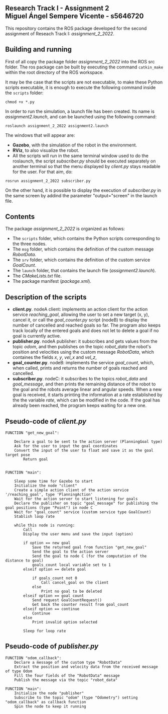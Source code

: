 Research Track I - Assignment 2  
Miguel Ángel Sempere Vicente - s5646720 
----------------------

This repository contains the ROS package developed for the second assignment of Reseach Track I: *assignment_2_2022*.


## Building and running
First of all copy the package folder *assignment_2_2022* into the ROS src folder. The ros package can be built by executing the command `catkin_make` within the root directory of the ROS workspace.

It may be the case that the scripts are not executable, to make these Python scripts executable, it is enough to execute the following command inside the `scripts` folder:
```console
chmod +x *.py
```

In order to run the simulation, a launch file has been created. Its name is *assignment2.launch*, and can be launched using the following command:
```console
roslaunch assignment_2_2022 assignment2.launch
```

The windows that will appear are:
- **Gazebo**, with the simulation of the robot in the environment.
- **RViz**, to also visualize the robot.
- All the scripts will run in the same terminal window used to do the roslaunch, the script *subscriber.py* should be executed separately on another terminal so that the menu displayed by *client.py* stays readable for the user. For that aim, do:
```console
rosrun assignment_2_2022 subscriber.py
```
On the other hand, it is possible to display the execution of *subscriber.py* in the same screen by addind the parameter "output="screen" in the launch file.

## Contents
The package *assignment_2_2022* is organized as follows:
- The `scripts` folder, which contains the Python scripts corresponding to the three nodes.
- The `msg` folder, which contains the definition of the custom message *RobotData*.
- The `srv` folder, which contains the definition of the custom service *GoalCount*.
- The `launch` folder, that contains the launch file (*assignment2.launch*).
- The *CMakeLists.txt* file.
- The package manifest (*package.xml*).


## Description of the scripts
- **client.py**. nodeA client:  implements an action client for the action service *reaching_goal*, allowing the user to set a new target (x, y), cancel it, or call the *goal_counter.py* script (nodeB) to display the number of cancelled and reached goals so far. The program also keeps track locally of the entered  goals and does not let to delete a goal if no goal is currently active.
- **publisher.py**. nodeA publisher: it subscribes and gets values from the topic *odom*, and then publishes on the topic *robot_data* the robot's position and velocities using the custom message *RobotData*, which containes the fields *x*, *y*, *vel_x* and *vel_z*, 
- **goal_counter.py**. nodeB: implements the service *goal_count*, which, when called, prints and returns the number of goals reached and cancelled.
- **subscriber.py**. nodeC: it subscribes to the topics *robot_data* and *goal_message*, and then prints the remaining distance of the robot to the goal and the robots average linear and angular speeds.  When a new goal is received, it starts printing the information at a rate established by the the variable *rate*, which can be modified in the code. If the goal has already been reached, the program keeps waiting for a new one.

## Pseudo-code of *client.py*
```console
FUNCTION "get_new_goal":
	
	Declare a goal to be sent to the action server (PlanningGoal type)
	Ask for the user to input the goal coordinates
	Convert the input of the user to float and save it as the goal target pose
    	Return goal
	

FUNCTION "main":

	Sleep some time for Gazebo to start
	Initialize the node "client"	
	Create a simple action client of the action service '/reaching_goal', type 'PlanningAction'
	Wait for the action server to start listening for goals	
	Declare the publisher on topic "goal_message" for publishing the goal positions (type "Point") in node C
	Wait for "goal_count" service (custom service type GoalCount)
	Stablish loop rate

	while this node is running:
		Call 
		Display the user menu and save the input (option)

		if option == new goal
			Save the returned goal from function "get_new_goal"
			Send the goal to the action server
			Send the goal to node C (for the computation of the distance to goal)
			goals_count local variable set to 1
		elseif option == delete goal
			
			if goals_count not 0
				Call cancel_goal on the client		
			else
				Print no goal to be deleted
		elseif option == goal count
			Send request GoalCountRequest()
			Get back the counter result from goal_count
		elseif option == continue
			Continue
		else
			Print invalid option selected

		Sleep for loop rate

```
## Pseudo-code of *publisher.py*

```console
FUNCTION "odom_callback":
	Declare a message of the custom type "RobotData"
	Extract the position and velocity data from the received message of type Odom
	Fill the four fields of the "RobotData" message
	Publish the message via the topic "robot_data"

FUNCTION "main":
	Initialize the node "publisher"
	Subscribe to the topic "odom" (type "Odometry") setting "odom_callback" as callback function
	Spin the node to keep it running
```
